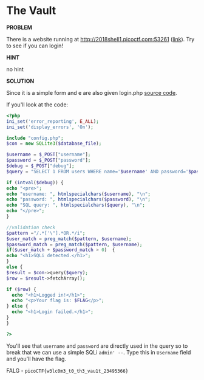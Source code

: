# The Vault

__PROBLEM__

There is a website running at http://2018shell1.picoctf.com:53261 ([link](http://2018shell1.picoctf.com:53261)). Try to see if you can login!

__HINT__

no hint

__SOLUTION__

Since it is a simple form and e are also given login.php [source code](source.php).

If you'll look at the code:
```php
<?php
ini_set('error_reporting', E_ALL);
ini_set('display_errors', 'On');

include "config.php";
$con = new SQLite3($database_file);

$username = $_POST["username"];
$password = $_POST["password"];
$debug = $_POST["debug"];
$query = "SELECT 1 FROM users WHERE name='$username' AND password='$password'";

if (intval($debug)) {
echo "<pre>";
echo "username: ", htmlspecialchars($username), "\n";
echo "password: ", htmlspecialchars($password), "\n";
echo "SQL query: ", htmlspecialchars($query), "\n";
echo "</pre>";
}

//validation check
$pattern ="/.*['\"].*OR.*/i";
$user_match = preg_match($pattern, $username);
$password_match = preg_match($pattern, $username);
if($user_match + $password_match > 0)  {
echo "<h1>SQLi detected.</h1>";
}
else {
$result = $con->query($query);
$row = $result->fetchArray();

if ($row) {
  echo "<h1>Logged in!</h1>";
  echo "<p>Your flag is: $FLAG</p>";
} else {
  echo "<h1>Login failed.</h1>";
}
}

?>
```
You'll see that `username` and `password` are directly used in the query so to break that we can use a simple SQLi `admin' --`. Type this in `Username` field and you'll have the flag.

FALG - `picoCTF{w3lc0m3_t0_th3_vau1t_23495366}`

